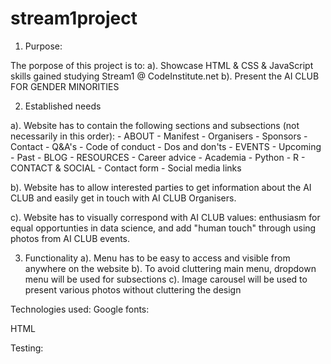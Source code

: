 # stream1project

1) Purpose: 

The porpose of this project is to:
a). Showcase HTML & CSS & JavaScript skills gained studying Stream1 @ CodeInstitute.net
b). Present the AI CLUB FOR GENDER MINORITIES 

2) Established needs

a). Website has to contain the following sections and subsections (not necessarily in this order): 
	- ABOUT
	   - Manifest
	   - Organisers
	   - Sponsors
	   - Contact
	- Q&A's
	   - Code of conduct
	   - Dos and don'ts
	- EVENTS
	   - Upcoming
	   - Past
	- BLOG
	- RESOURCES
	   - Career advice
	   - Academia
	   - Python
	   - R
	- CONTACT & SOCIAL
	   - Contact form
	   - Social media links

b). Website has to allow interested parties to get information about the AI CLUB and easily get in touch with AI CLUB Organisers. 

c). Website has to visually correspond with AI CLUB values: enthusiasm for equal opportunties in data science, and add "human touch" through using photos from AI CLUB events. 

3) Functionality
a). Menu has to be easy to access and visible from anywhere on the website
b). To avoid cluttering main menu, dropdown menu will be used for subsections
c). Image carousel will be used to present various photos without cluttering the design


Technologies used:
Google fonts: 

HTML


Testing:




